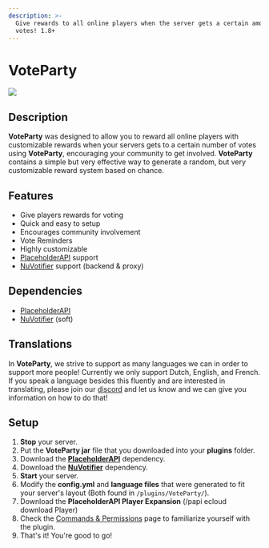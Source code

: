 ```yaml
---
description: >-
  Give rewards to all online players when the server gets a certain amount of
  votes! 1.8+
---
```


# VoteParty

![](../../.gitbook/assets/34e44bb3eab7c338bbcce4ee69ccd8f948f86c05.png)

## Description

**VoteParty** was designed to allow you to reward all online players with customizable rewards when your servers gets to a certain number of votes using **VoteParty**, encouraging your community to get involved. **VoteParty** contains a simple but very effective way to generate a random, but very customizable reward system based on chance.

## Features

* Give players rewards for voting
* Quick and easy to setup
* Encourages community involvement
* Vote Reminders
* Highly customizable
* [PlaceholderAPI](https://placeholderapi.com) support
* [NuVotifier](https://www.spigotmc.org/resources/13449/) support (backend & proxy)

## Dependencies

* [PlaceholderAPI](https://placeholderapi.com)
* [NuVotifier](https://www.spigotmc.org/resources/13449/) (soft)

## Translations

In **VoteParty**, we strive to support as many languages we can in order to support more people! Currently we only support Dutch, English, and French. If you speak a language besides this fluently and are interested in translating, please join our [discord](https://helpch.at/discord) and let us know and we can give you information on how to do that!

## Setup

1. **Stop** your server.
2. Put the **VoteParty jar** file that you downloaded into your **plugins** folder.
3. Download the [**PlaceholderAPI**](https://placeholderapi.com) dependency.
4. Download the [**NuVotifier**](https://www.spigotmc.org/resources/nuvotifier.13449/) dependency.
5. **Start** your server.
6. Modify the **config.yml** and **language files** that were generated to fit your server's layout (Both found in `/plugins/VoteParty/`).
7. Download the **PlaceholderAPI Player Expansion** (/papi ecloud download Player)
8. Check the [Commands & Permissions](commands-and-permissions.md) page to familiarize yourself with the plugin.
9. That's it! You're good to go!

